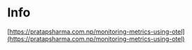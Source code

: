 # Info
[https://pratapsharma.com.np/monitoring-metrics-using-otel](https://pratapsharma.com.np/monitoring-metrics-using-otel)

